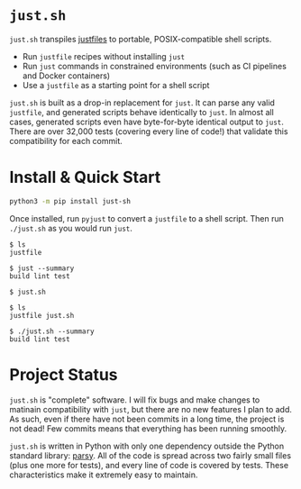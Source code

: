 # `just.sh`

`just.sh` transpiles [justfiles](https://github.com/casey/just) to portable,
POSIX-compatible shell scripts. 

- Run `justfile` recipes without installing `just` 
- Run `just` commands in constrained environments (such as CI pipelines and
  Docker containers)
- Use a `justfile` as a starting point for a shell script

`just.sh` is built as a drop-in replacement for `just`. It can parse any valid
`justfile`, and generated scripts behave identically to `just`. In almost all
cases, generated scripts even have byte-for-byte identical output to `just`.
There are over 32,000 tests (covering every line of code!) that validate this
compatibility for each commit.


# Install & Quick Start

``` bash
python3 -m pip install just-sh
```

Once installed, run `pyjust` to convert a `justfile` to a shell script. Then
run `./just.sh` as you would run `just`.

```
$ ls
justfile

$ just --summary
build lint test

$ just.sh

$ ls
justfile just.sh

$ ./just.sh --summary
build lint test
```

# Project Status

`just.sh` is "complete" software. I will fix bugs and make changes to matinain
compatibility with `just`, but there are no new features I plan to add. As
such, even if there have not been commits in a long time, the project is not
dead! Few commits means that everything has been running smoothly.

`just.sh` is written in Python with only one dependency outside the Python
standard library: [parsy](https://github.com/python-parsy/parsy). All of the
code is spread across two fairly small files (plus one more for tests), and
every line of code is covered by tests. These characteristics make it extremely
easy to maintain.


